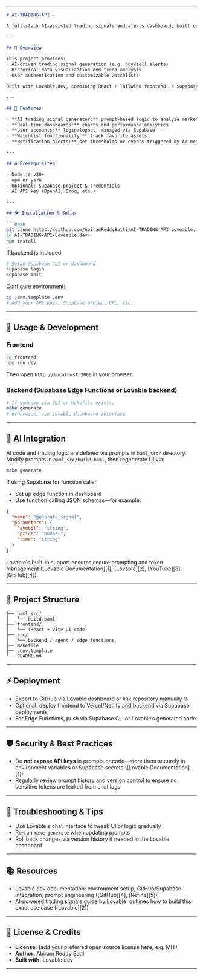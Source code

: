 
---

````markdown
# AI‑TRADING‑API ‑

A full-stack AI‑assisted trading signals and alerts dashboard, built using Lovable.dev. The UI, backend, and data flows were generated through natural language prompting.  

---

## 🚀 Overview

This project provides:
- AI‑driven trading signal generation (e.g. buy/sell alerts)
- Historical data visualization and trend analysis
- User authentication and customizable watchlists

Built with Lovable.dev, combining React + Tailwind frontend, a Supabase backend (optional), and AI integrations like OpenAI or Groq APIs.

---

## 🧩 Features

- **AI trading signal generator:** prompt‑based logic to analyze market data  
- **Real-time dashboards:** charts and performance analytics  
- **User accounts:** login/logout, managed via Supabase  
- **Watchlist functionality:** track favorite assets  
- **Notification alerts:** set thresholds or events triggered by AI models  

---

## ⚙️ Prerequisites

- Node.js v20+  
- npm or yarn  
- Optional: Supabase project & credentials  
- AI API key (OpenAI, Groq, etc.)

---

## 🛠️ Installation & Setup

```bash
git clone https://github.com/AbiramReddySatti/AI-TRADING-API-Loveable.dev-
cd AI-TRADING-API-Loveable.dev-
npm install
````

If backend is included:

```bash
# Setup Supabase CLI or dashboard
supabase login
supabase init
```

Configure environment:

```bash
cp .env.template .env
# Add your API keys, Supabase project URL, etc.
```

---

## 🚧 Usage & Development

### Frontend

```bash
cd frontend
npm run dev
```

Then open `http://localhost:3000` in your browser.

### Backend (Supabase Edge Functions or Lovable backend)

```bash
# If codegen via CLI or Makefile exists:
make generate
# otherwise, use Lovable dashboard interface
```

---

## 🧠 AI Integration

AI code and trading logic are defined via prompts in `baml_src/` directory.
Modify prompts in `baml_src/build.baml`, then regenerate UI via:

```bash
make generate
```

If using Supabase for function calls:

* Set up edge function in dashboard
* Use function calling JSON schemas—for example:

```json
{
  "name": "generate_signal",
  "parameters": {
    "symbol": "string",
    "price": "number",
    "time": "string"
  }
}
```

Lovable's built-in support ensures secure prompting and token management ([Lovable Documentation][1], [Lovable][2], [YouTube][3], [GitHub][4]).

---

## 🧭 Project Structure

```
├── baml_src/
│   └── build.baml
├── frontend/
│   └── (React + Vite UI code)
├── src/
│   └── backend / agent / edge functions
├── Makefile
├── .env.template
└── README.md
```

---

## ⚡ Deployment

* Export to GitHub via Lovable dashboard or link repository manually 🌐
* Optional: deploy frontend to Vercel/Netlify and backend via Supabase deployments
* For Edge Functions, push via Supabase CLI or Lovable’s generated code

---

## 🛡️ Security & Best Practices

* Do **not expose API keys** in prompts or code—store them securely in environment variables or Supabase secrets ([Lovable Documentation][1])
* Regularly review prompt history and version control to ensure no sensitive tokens are leaked from chat logs

---

## 🙌 Troubleshooting & Tips

* Use Lovable's chat interface to tweak UI or logic gradually
* Re-run `make generate` when updating prompts
* Roll back changes via version history if needed in the Lovable dashboard

---

## 📚 Resources

* Lovable.dev documentation: environment setup, GitHub/Supabase integration, prompt engineering ([GitHub][4], [Refine][5])
* AI‑powered trading signals guide by Lovable: outlines how to build this exact use case ([Lovable][2])

---

## 📄 License & Credits

* **License:** (add your preferred open source license here, e.g. MIT)
* **Author:** Abiram Reddy Satti
* **Built with:** Lovable.dev

---
